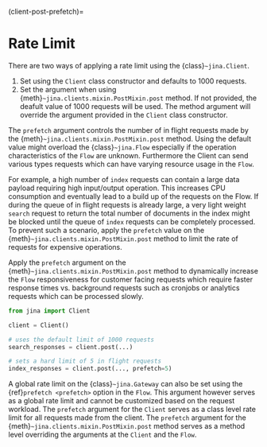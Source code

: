 (client-post-prefetch)=
# Rate Limit

There are two ways of applying a rate limit using the {class}`~jina.Client`. 
1. Set using the `Client` class constructor and defaults to 1000 requests. 
1. Set the argument when using {meth}`~jina.clients.mixin.PostMixin.post` method. If not provided, the deafult value of
1000 requests will be used. The method argument will override the argument provided in the `Client` class constructor.


The `prefetch` argument controls the number of in flight requests made by the {meth}`~jina.clients.mixin.PostMixin.post` 
method. Using the default value might overload the {class}`~jina.Flow` especially if the operation characteristics of the `Flow` 
are unknown. Furthermore the Client can send various types requests which can have varying resource usage in the `Flow`.

For example, a high number of `index` requests can contain a large data payload requiring high input/output operation.
This increases CPU consumption and eventually lead to a build up of the requests on the Flow. If during 
the queue of in flight requests is already large, a very light weight `search` request to return the total number of 
documents in the index might be blocked until the queue of `index` requests can be completely processed. To prevent such a scenario,
apply the `prefetch` value on the {meth}`~jina.clients.mixin.PostMixin.post` method to limit the rate of
requests for expensive operations.

Apply the `prefetch` argument on the {meth}`~jina.clients.mixin.PostMixin.post` method to dynamically increase 
the `Flow` responsiveness for customer facing requests which require faster response times vs. background requests such as cronjobs or 
analytics requests which can be processed slowly.

```python
from jina import Client

client = Client()

# uses the default limit of 1000 requests
search_responses = client.post(...)

# sets a hard limit of 5 in flight requests
index_responses = client.post(..., prefetch=5)
```

A global rate limit on the {class}`~jina.Gateway` can also be set using the {ref}`prefetch <prefetch>` option in the `Flow`. 
This argument however serves as a global rate limit and cannot be customized based on the request workload. The `prefetch` 
argument for the `Client` serves as a class level rate limit for all requests made from the client. The `prefetch`
argument for the {meth}`~jina.clients.mixin.PostMixin.post` method serves as a method level overriding the arguments at the
`Client` and the `Flow`.